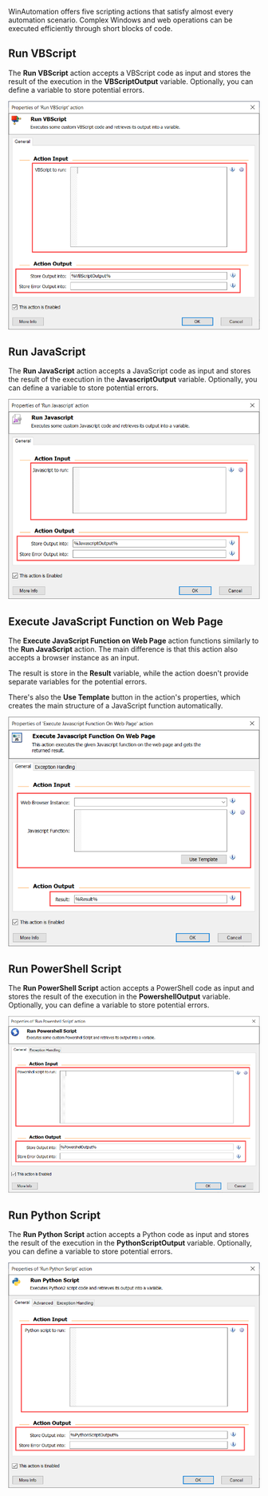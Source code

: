 WinAutomation offers five scripting actions that satisfy almost every automation scenario. Complex Windows and web operations can be executed efficiently through short blocks of code. 

## Run VBScript

The **Run VBScript** action accepts a VBScript code as input and stores the result of the execution in the **VBScriptOutput** variable. Optionally, you can define a variable to store potential errors. 

![The Run VBScript action.](..\media\run-vbscript.png)

## Run JavaScript

The **Run JavaScript** action accepts a JavaScript code as input and stores the result of the execution in the **JavascriptOutput** variable. Optionally, you can define a variable to store potential errors. 

![The Run JavaScript action.](..\media\run-javascript.png)

## Execute JavaScript Function on Web Page

The **Execute JavaScript Function on Web Page** action functions similarly to the **Run JavaScript** action. The main difference is that this action also accepts a browser instance as an input.

The result is store in the **Result** variable, while the action doesn't provide separate variables for the potential errors. 

There's also the **Use Template** button in the action's properties, which creates the main structure of a JavaScript function automatically.

![The Execute JavaScript Function on Web Page action.](..\media\run-javascript-browser.png)

## Run PowerShell Script

The **Run PowerShell Script** action accepts a PowerShell code as input and stores the result of the execution in the **PowershellOutput** variable. Optionally, you can define a variable to store potential errors. 

![The Run PowerShell Script action.](..\media\run-powershell.png)

## Run Python Script

The **Run Python Script** action accepts a Python code as input and stores the result of the execution in the **PythonScriptOutput** variable. Optionally, you can define a variable to store potential errors. 

![The Run Python Script action.](..\media\run-python.png)